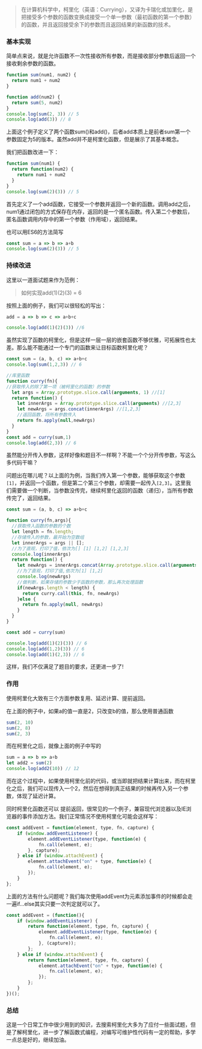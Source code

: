>在计算机科学中，柯里化（英语：Currying），又译为卡瑞化或加里化，是把接受多个参数的函数变换成接受一个单一参数（最初函数的第一个参数）的函数，并且返回接受余下的参数而且返回结果的新函数的技术。

### 基本实现
简单点来说，就是允许函数不一次性接收所有参数，而是接收部分参数后返回一个接收剩余参数的函数。

```js
function sum(num1, num2) {
  return num1 + num2
}

function add(num2) {
  return sum(5, num2)
}
console.log(sum(2, 3)) // 5
console.log(add(3)) // 8
```
上面这个例子定义了两个函数sum()和add()，后者add本质上是前者sum第一个参数固定为5的版本。虽然add并不是柯里化函数，但是展示了其基本概念。

我们把函数改进一下：
```js
function sum(num1) {
  return function(num2) {
    return num1 + num2
  }
}
console.log(sum(2)(3)) // 5
```
首先定义了一个add函数，它接受一个参数并返回一个新的函数。调用add之后，num1通过闭包的方式保存在内存，返回的是一个匿名函数。传入第二个参数后，匿名函数调用内存中的第一个参数（作用域），返回结果。

也可以用ES6的方法简写
```js
const sum = a => b => a+b
console.log(sum(2)(3)) // 5
```
### 持续改进
这里以一道面试题来作为范例：
>如何实现add(1)(2)(3) = 6

按照上面的例子，我们可以很轻松的写出：
```js
add = a => b => c => a+b+c

console.log(add(1)(2)(3)) //6
```
虽然实现了函数的柯里化，但是这样一层一层的嵌套函数不够优雅，可拓展性也太差。那么能不能通过一个专门的函数来让目标函数柯里化呢？
```js
const sum = (a, b, c) => a+b+c
console.log(sum(1,2,3)) // 6

//库里函数
function curry(fn){
//获取传入的除了第一项（被柯里化的函数）的参数
  let args = Array.prototype.slice.call(arguments, 1) //[1]
  return function() {
    let innerArgs = Array.prototype.slice.call(arguments) //[2,3]
    let newArgs = args.concat(innerArgs) //[1,2,3]
    //返回函数，将所有参数传入
    return fn.apply(null,newArgs)
  }
}
const add = curry(sum,1)
console.log(add(2,3)) // 6
```
虽然能分开传入参数，这样好像和题目不一样啊？不能一个个分开传参数，写这么多代码干嘛？

问题出在哪儿呢？以上面的为例，当我们传入第一个参数，能够获取这个参数`[1]`，并返回一个函数，但是第二个第三个参数，却需要一起传入`[2,3]`。这里我们需要做一个判断，当参数没传完，继续柯里化返回的函数（递归），当所有参数传完了，返回结果。

```js
const sum = (a, b, c) => a+b+c

function curry(fn,args){
  //获取传入函数的参数的个数
  let length = fn.length;
  //存储传入的参数，最开始为空数组
  let innerArgs = args || [];
  //为了直观，打印了值，依次为[] [1] [1,2] [1,2,3]
  console.log(innerArgs)
  return function() {
    let newArgs = innerArgs.concat(Array.prototype.slice.call(arguments))
    //为了直观，打印了值,依次为[1] [1,2]
    console.log(newArgs)
    //做判断，如果存储的参数少于函数的参数，那么再次处理函数
    if(newArgs.length < length) {
      return curry.call(this, fn, newArgs)
    }else {
      return fn.apply(null, newArgs)
    }
  }
}

const add = curry(sum)

console.log(add(1)(2)(3)) // 6
console.log(add(1,2)(3)) // 6
console.log(add(1)(2,3)) // 6
```
这样，我们不仅满足了题目的要求，还更进一步了!

### 作用
使用柯里化大致有三个方面参数复用、延迟计算、提前返回。

在上面的例子中，如果a的值一直是2，只改变b的值，那么使用普通函数
```js
sum(2, 10)
sum(2, 8)
sum(2, 3)
```
而在柯里化之后，就像上面的例子中写的
```js
sum = a => b => a+b
let add2 = sum(2)
console.log(add2(10)) // 12
```
而在这个过程中，如果使用柯里化前的代码，或当即就把结果计算出来，而在柯里化之后，我们可以现传入一个2，然后在想得到真正结果的时候再传入另一个参数，体现了延迟计算。

同时柯里化函数还可以 提前返回，很常见的一个例子，兼容现代浏览器以及IE浏览器的事件添加方法。我们正常情况不使用柯里化可能会这样写：
```js
const addEvent = function(element, type, fn, capture) {
    if (window.addEventListener) {
        element.addEventListener(type, function(e) {
            fn.call(element, e);
        }, capture);
    } else if (window.attachEvent) {
        element.attachEvent("on" + type, function(e) {
            fn.call(element, e);
        });
    } 
};
```
上面的方法有什么问题呢？我们每次使用addEvent为元素添加事件的时候都会走一遍if...else其实只要一次判定就可以了。
```js
const addEvent = (function(){
    if (window.addEventListener) {
        return function(element, type, fn, capture) {
            element.addEventListener(type, function(e) {
                fn.call(element, e);
            }, (capture));
        };
    } else if (window.attachEvent) {
        return function(element, type, fn, capture) {
            element.attachEvent("on" + type, function(e) {
                fn.call(element, e);
            });
        };
    }
})();
```
### 总结
这是一个日常工作中很少用到的知识，去搜索柯里化大多为了应付一些面试题，但是了解柯里化，进一步了解函数式编程，对编写可维护性代码有一定的帮助，多学一点总是好的，继续加油。
